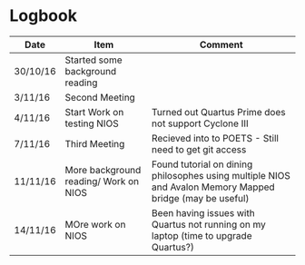 # Logbook

| Date | Item | Comment |
| --- | --- | --- |
| 30/10/16 | Started some background reading | |
| 3/11/16 | Second Meeting | |
| 4/11/16 | Start Work on testing NIOS | Turned out Quartus Prime does not support Cyclone III |
| 7/11/16 | Third Meeting | Recieved into to POETS - Still need to get git access |
| 11/11/16 | More background reading/ Work on NIOS | Found tutorial on dining philosophes using multiple NIOS and Avalon Memory Mapped bridge (may be useful) |
| 14/11/16 | MOre work on NIOS | Been having issues with Quartus not running on my laptop (time to upgrade Quartus?) |

